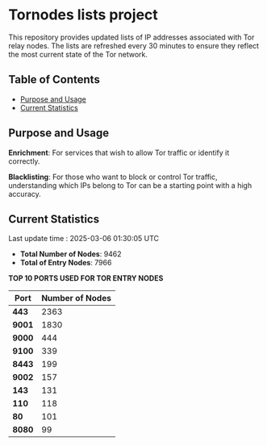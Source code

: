 # Tornodes lists project

This repository provides updated lists of IP addresses associated with Tor relay nodes. The lists are refreshed every 30 minutes to ensure they reflect the most current state of the Tor network.

## Table of Contents

- [Purpose and Usage](#purpose-and-usage)
- [Current Statistics](#current-statistics)


## Purpose and Usage

**Enrichment**: For services that wish to allow Tor traffic or identify it correctly.

**Blacklisting**: For those who want to block or control Tor traffic, understanding which IPs belong to Tor can be a starting point with a high accuracy.

## Current Statistics

Last update time : 2025-03-06 01:30:05 UTC

- **Total Number of Nodes**: 9462
- **Total of Entry Nodes**: 7966

**TOP 10 PORTS USED FOR TOR ENTRY NODES**

| **Port** | **Number of Nodes** |
|------|-----------------|
| **443**   | 2363  |
| **9001**   | 1830  |
| **9000**   | 444  |
| **9100**   | 339  |
| **8443**   | 199  |
| **9002**   | 157  |
| **143**   | 131  |
| **110**   | 118  |
| **80**   | 101  |
| **8080**   | 99  |

